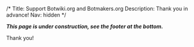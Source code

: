 /*
Title: Support Botwiki.org and Botmakers.org
Description: Thank you in advance!
Nav: hidden
*/

***This page is under construction, see the footer at the bottom.***

Thank you!